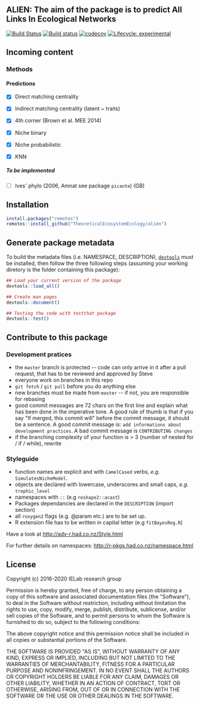 ALIEN: The aim of the package is to predict All Links In Ecological Networks
----------------------------------------------------------------------------
[![Build Status](https://travis-ci.org/TheoreticalEcosystemEcology/alien.svg?branch=master)](https://travis-ci.org/TheoreticalEcosystemEcology/alien)
[![Build status](https://ci.appveyor.com/api/projects/status/al10lmlky7se4wa6/branch/master?svg=true)](https://ci.appveyor.com/project/SteveViss/alien/branch/master) [![codecov](https://codecov.io/gh/TheoreticalEcosystemEcology/alien/branch/master/graph/badge.svg)](https://codecov.io/gh/TheoreticalEcosystemEcology/alien)
[![Lifecycle: experimental](https://img.shields.io/badge/lifecycle-experimental-orange.svg)](https://www.tidyverse.org/lifecycle/#experimental)



Incoming content
----------------

### Methods

#### Predictions

-  [X] Direct matching centrality
-  [X] Indirect matching centrality (latent ~ traits)
-  [X] 4th corner (Brown et al. MEE 2014)
-  [X] Niche binary
-  [X] Niche probabilistic
-  [X] KNN


##### To be implemented

-  [ ] Ives' phylo (2006, Amnat see package `picante`) (GB)



Installation
------------

``` r
install.packages("remotes")
remotes::install_github("TheoreticalEcosystemEcology/alien")
``` 


Generate package metadata
-------------------------

To build the metadata files (i.e. NAMESPACE, DESCRIPTION), 
[`devtools`](https://cran.r-project.org/web/packages/devtools/index.html)
must be installed, then follow the three following steps (assuming your
working diretory is the folder containing this package):


``` r
## Load your current version of the package
devtools::load_all()

## Create man pages
devtools::document()

## Testing the code with testthat package
devtools::test()
```




Contribute to this package
--------------------------

### Development pratices

-   the `master` branch is protected -- code can only arrive in it after a pull request, that has to be reviewed and approved by Steve
-   everyone work on branches in this repo
-   `git fetch` / `git pull` before you do anything else
-   new branches must be made from `master` -- if not, you are responsible for rebasing
-   good commit messages are 72 chars on the first line and explain what has been done in the imperative tone. A good rule of thumb is that if you say "If merged, this commit will" before the commit message, it should be a sentence. A good commit message is: `add informations about development practices`. A bad commit message is `CONTRIBUTING changes`
-   if the branching complexity of your function is &gt; 3 (number of nested for / if / while), rewrite

### Styleguide

-   function names are explicit and with `CamelCased` verbs, *e.g.* `SimulatesNicheModel`.
-   objects are declared with lowercase, underscores and small caps, *e.g.* `trophic_level`
-   namespaces with `::` (e.g `reshape2::acast`)
-   Packages dependancies are declared in the `DESCRIPTION` (import section)
-   all `roxygen2` flags (e.g. @param etc.) are to be set up.
-   R extension file has to be written in capital letter (e.g `fitBayesReg.R`)

Have a look at <http://adv-r.had.co.nz/Style.html>

For further details on namespaces: <http://r-pkgs.had.co.nz/namespace.html>


License
-------

Copyright (c) 2016-2020 IELab research group

Permission is hereby granted, free of charge, to any person obtaining a copy of this software and associated documentation files (the "Software"), to deal in the Software without restriction, including without limitation the rights to use, copy, modify, merge, publish, distribute, sublicense, and/or sell copies of the Software, and to permit persons to whom the Software is furnished to do so, subject to the following conditions:

The above copyright notice and this permission notice shall be included in all copies or substantial portions of the Software.

THE SOFTWARE IS PROVIDED "AS IS", WITHOUT WARRANTY OF ANY KIND, EXPRESS OR IMPLIED, INCLUDING BUT NOT LIMITED TO THE WARRANTIES OF MERCHANTABILITY, FITNESS FOR A PARTICULAR PURPOSE AND NONINFRINGEMENT. IN NO EVENT SHALL THE AUTHORS OR COPYRIGHT HOLDERS BE LIABLE FOR ANY CLAIM, DAMAGES OR OTHER LIABILITY, WHETHER IN AN ACTION OF CONTRACT, TORT OR OTHERWISE, ARISING FROM, OUT OF OR IN CONNECTION WITH THE SOFTWARE OR THE USE OR OTHER DEALINGS IN THE SOFTWARE.

